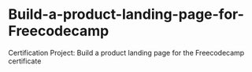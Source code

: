 # Build-a-product-landing-page-for-Freecodecamp
Certification Project:  Build a product landing page for the Freecodecamp certificate
